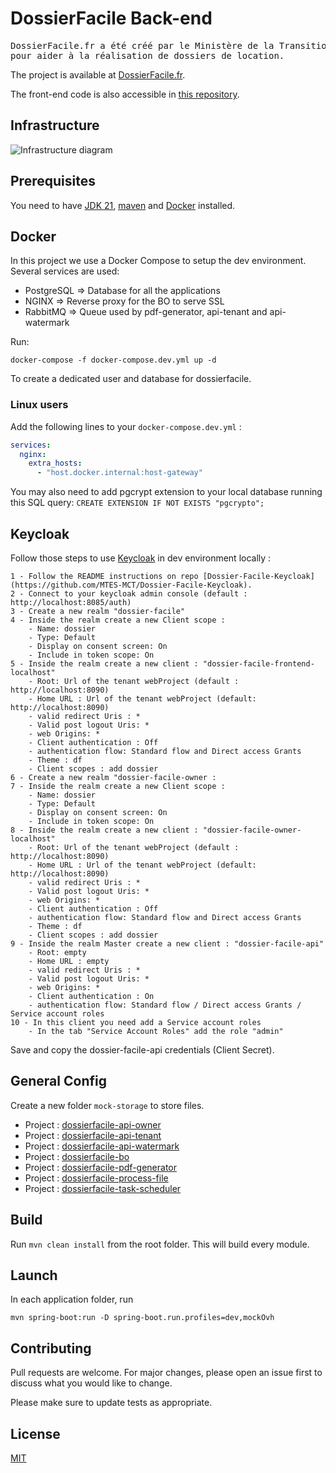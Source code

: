 # DossierFacile Back-end

<pre>
DossierFacile.fr a été créé par le Ministère de la Transition écologique
pour aider à la réalisation de dossiers de location.
</pre>

The project is available at [DossierFacile.fr](https://dossierfacile.fr).

The front-end code is also accessible in [this repository](https://github.com/MTES-MCT/Dossier-Facile-Frontend).

## Infrastructure

![Infrastructure diagram](docs/infrastructure_diagram.jpg)

## Prerequisites

You need to have [JDK 21](https://openjdk.org/projects/jdk/21/), [maven](https://maven.apache.org/) and [Docker](https://docs.docker.com/engine/install/) installed.

## Docker

In this project we use a Docker Compose to setup the dev environment.
Several services are used: 

- PostgreSQL => Database for all the applications
- NGINX => Reverse proxy for the BO to serve SSL
- RabbitMQ => Queue used by pdf-generator, api-tenant and api-watermark

Run:

```
docker-compose -f docker-compose.dev.yml up -d
```

To create a dedicated user and database for dossierfacile.

### Linux users

Add the following lines to your `docker-compose.dev.yml`  :
```yaml
services:
  nginx:
    extra_hosts:
      - "host.docker.internal:host-gateway"
```
You may also need to add pgcrypt extension to your local database running this SQL query:
`CREATE EXTENSION IF NOT EXISTS "pgcrypto";`

## Keycloak

Follow those steps to use [Keycloak](https://www.keycloak.org/) in dev environment locally : 

    1 - Follow the README instructions on repo [Dossier-Facile-Keycloak](https://github.com/MTES-MCT/Dossier-Facile-Keycloak).
    2 - Connect to your keycloak admin console (default : http://localhost:8085/auth)
    3 - Create a new realm "dossier-facile"
    4 - Inside the realm create a new Client scope : 
        - Name: dossier
        - Type: Default
        - Display on consent screen: On
        - Include in token scope: On
    5 - Inside the realm create a new client : "dossier-facile-frontend-localhost"
        - Root: Url of the tenant webProject (default : http://localhost:8090)
        - Home URL : Url of the tenant webProject (default: http://localhost:8090)
        - valid redirect Uris : *
        - Valid post logout Uris: *
        - web Origins: *
        - Client authentication : Off
        - authentication flow: Standard flow and Direct access Grants
        - Theme : df 
        - Client scopes : add dossier
    6 - Create a new realm "dossier-facile-owner :
    7 - Inside the realm create a new Client scope : 
        - Name: dossier
        - Type: Default
        - Display on consent screen: On
        - Include in token scope: On
    8 - Inside the realm create a new client : "dossier-facile-owner-localhost"
        - Root: Url of the tenant webProject (default : http://localhost:8090)
        - Home URL : Url of the tenant webProject (default: http://localhost:8090)
        - valid redirect Uris : *
        - Valid post logout Uris: *
        - web Origins: *
        - Client authentication : Off
        - authentication flow: Standard flow and Direct access Grants
        - Theme : df 
        - Client scopes : add dossier
    9 - Inside the realm Master create a new client : "dossier-facile-api"
        - Root: empty
        - Home URL : empty
        - valid redirect Uris : *
        - Valid post logout Uris: *
        - web Origins: *
        - Client authentication : On
        - authentication flow: Standard flow / Direct access Grants / Service account roles
    10 - In this client you need add a Service account roles
        - In the tab "Service Account Roles" add the role "admin"

Save and copy the dossier-facile-api credentials (Client Secret).

## General Config 

Create a new folder `mock-storage` to store files.

- Project : [dossierfacile-api-owner](dossierfacile-api-owner/README.md)
- Project : [dossierfacile-api-tenant](dossierfacile-api-tenant/README.md)
- Project : [dossierfacile-api-watermark](dossierfacile-api-watermark/README.md)
- Project : [dossierfacile-bo](dossierfacile-bo/README.md)
- Project : [dossierfacile-pdf-generator](dossierfacile-pdf-generator/README.md)
- Project : [dossierfacile-process-file](dossierfacile-process-file/README.md)
- Project : [dossierfacile-task-scheduler](dossierfacile-task-scheduler/README.md)

## Build

Run `mvn clean install` from the root folder. This will build every module.

## Launch

In each application folder, run

```
mvn spring-boot:run -D spring-boot.run.profiles=dev,mockOvh
```

## Contributing

Pull requests are welcome. For major changes, please open an issue first to discuss what you would like to change.

Please make sure to update tests as appropriate.

## License

[MIT](https://choosealicense.com/licenses/mit/)

